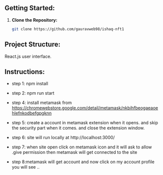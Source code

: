 ## Getting Started:

1.  **Clone the Repository:**

    ```bash
    git clone https://github.com/gauravweb98/ishaq-nft1
    ```

## Project Structure:

React.js user interface.

## Instructions:

- step 1: npm install

- step 2: npm run start

- step 4: install metamask from https://chromewebstore.google.com/detail/metamask/nkbihfbeogaeaoehlefnkodbefgpgknn

- step 5: create a account in metamask extension when it opens. and skip the security part when it comes. and close the extension window.

- step 6: site will run locally at http://localhost:3000/

- step 7: when site open click on metamask icon and it will ask to allow .give permission then metamask will get connected to the site

- step 8:metamask will get account and now click on my account profile you will see ..
